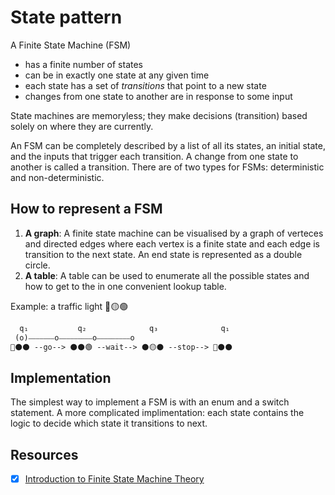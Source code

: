 # State pattern

A Finite State Machine (FSM)

- has a finite number of states
- can be in exactly one state at any given time
- each state has a set of _transitions_ that point to a new state
- changes from one state to another are in response to some input

State machines are memoryless; they make decisions (transition) based solely on where they are currently.

An FSM can be completely described by a list of all its states, an initial state, and the inputs that trigger each transition. A change from one state to another is called a transition. There are of two types for FSMs: deterministic and non-deterministic.

## How to represent a FSM

1. **A graph**: A finite state machine can be visualised by a graph of verteces and directed edges where each vertex is a finite state and each edge is transition to the next state. An end state is represented as a double circle.
2. **A table**: A table can be used to enumerate all the possible states and how to get to the in one convenient lookup table.

Example: a traffic light 🔴🟡🟢

```txt
  q₁           q₂              q₃              q₁
 (o)⎯⎯⎯⎯⎯⎯⎯o⎯⎯⎯⎯⎯⎯⎯⎯⎯o⎯⎯⎯⎯⎯⎯⎯⎯⎯o
🔴⚫️⚫️ --go--> ⚫️⚫️🟢 --wait--> ⚫️🟡⚫️ --stop--> 🔴⚫️⚫️
```

## Implementation

The simplest way to implement a FSM is with an enum and a switch statement.
A more complicated implimentation: each state contains the logic to decide which state it transitions to next.

## Resources

- [x] [Introduction to Finite State Machine Theory](https://www.youtube.com/watch?v=05zp5vbYXSQ)
